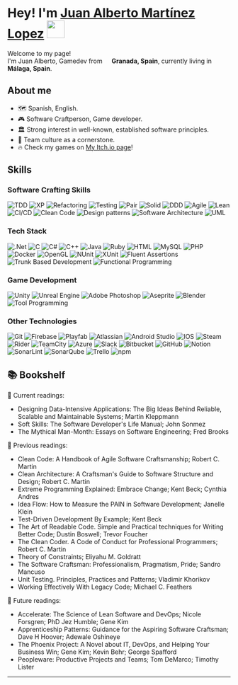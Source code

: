 # Hey! I'm [Juan Alberto Martínez Lopez](https://www.linkedin.com/in/juan-albert/)  <img src="https://emojis.slackmojis.com/emojis/images/1643514588/5906/this-is-fine-fire.gif" width="40"/>

<p>Welcome to my page! </br> I'm Juan Alberto, Gamedev from <img src="https://cdn-icons-png.flaticon.com/128/323/323365.png" width="13"/> <b>Granada, Spain</b>, currently living in <img src="https://cdn-icons-png.flaticon.com/128/323/323365.png" width="13"/> <b>Málaga, Spain</b>. </p>

## About me

* 🗺 Spanish, English.
* 🎮 Software Craftperson, Game developer.
* 🏛️ Strong interest in well-known, established software principles.
* 🤝 Team culture as a cornerstone.
* 🔥 Check my games on [My Itch.io page](https://whiestar.itch.io/)!

## Skills

### Software Crafting Skills

<p>
<img alt="TDD" src="https://img.shields.io/badge/TDD-FFFFFF?style=flat-square" />
<img alt="XP" src="https://img.shields.io/badge/XP-darkolivegreen?style=flat-square" />
<img alt="Refactoring" src="https://img.shields.io/badge/Refactoring-brown?style=flat-square" />
<img alt="Testing" src="https://img.shields.io/badge/Test_Automation-darkcyan?style=flat-square" />
<img alt="Pair" src="https://img.shields.io/badge/Pair%2FMob_Programming-crimson?style=flat-square" />
<img alt="Solid" src="https://img.shields.io/badge/SOLID-darkblue?style=flat-square" />
<img alt="DDD" src="https://img.shields.io/badge/DDD-blue?style=flat-square" />
<img alt="Agile" src="https://img.shields.io/badge/Agile-blue?style=flat-square" />
<img alt="Lean" src="https://img.shields.io/badge/Lean-blue?style=flat-square" />
<img alt="CI/CD" src="https://img.shields.io/badge/CI/CD-blue?style=flat-square" />
<img alt="Clean Code" src="https://img.shields.io/badge/Clean%20Code-blue?style=flat-square" />
<img alt="Design patterns" src="https://img.shields.io/badge/Design%20patterns-blue?style=flat-square" />
<img alt="Software Architecture" src="https://img.shields.io/badge/Software%20Architecture-blue?style=flat-square" />
<img alt="UML" src="https://img.shields.io/badge/UML-blue?style=flat-square" />
</p>

### Tech Stack

<p>
<img alt=".Net" src="https://img.shields.io/badge/.NET-5C2D91?style=flat-square&logo=.net&logoColor=white" />
<img alt="C" src="https://img.shields.io/badge/c-%2300599C.svg?style=flat-square&logo=c&logoColor=white" />
<img alt="C#" src="https://img.shields.io/badge/c%23-%23239120.svg?style=flat-square&logo=csharp&logoColor=white" />
<img alt="C++" src="https://img.shields.io/badge/c++-%2300599C.svg?style=flat-square&logo=c%2B%2B&logoColor=white" />
<img alt="Java" src="https://img.shields.io/badge/java-%23ED8B00.svg?style=flat-square&logo=openjdk&logoColor=white" />
<img alt="Ruby" src="https://img.shields.io/badge/ruby-%23CC342D.svg?style=flat-square&logo=ruby&logoColor=white" />
<img alt="HTML" src="https://img.shields.io/badge/html5-%23E34F26.svg?style=flat-square&logo=html5&logoColor=white" />
<img alt="MySQL" src="https://img.shields.io/badge/mysql-4479A1.svg?style=flat-square&logo=mysql&logoColor=white" />
<img alt="PHP" src="https://img.shields.io/badge/php-%23777BB4.svg?style=flat-square&logo=php&logoColor=white" />
<img alt="Docker" src="https://img.shields.io/badge/-Docker-46a2f1?style=flat-square&logo=docker&logoColor=white" />
<img alt="OpenGL" src="https://img.shields.io/badge/OpenGL-%23FFFFFF.svg?style=flat-square&logo=opengl" />
<img alt="NUnit" src="https://img.shields.io/badge/NUnit-blue?style=flat-square" />
<img alt="XUnit" src="https://img.shields.io/badge/XUnit-blue?style=flat-square" />
<img alt="Fluent Assertions" src="https://img.shields.io/badge/Fluent%20Assertions-blue?style=flat-square" />
<img alt="Trunk Based Development" src="https://img.shields.io/badge/Trunk%20Based%20Development-blue?style=flat-square" />
<img alt="Functional Programming" src="https://img.shields.io/badge/Functional%20Programming-blue?style=flat-square" />
</p>

### Game Development

<p>
<img alt="Unity" src="https://img.shields.io/badge/unity-%23000000.svg?style=flat-square&logo=unity&logoColor=white" />
<img alt="Unreal Engine" src="https://img.shields.io/badge/unrealengine-%23313131.svg?style=flat-square&logo=unrealengine&logoColor=white" />
<img alt="Adobe Photoshop" src="https://img.shields.io/badge/adobe%20photoshop-%2331A8FF.svg?style=flat-square&logo=adobe%20photoshop&logoColor=white" />
<img alt="Aseprite" src="https://img.shields.io/badge/Aseprite-FFFFFF?style=flat-square&logo=Aseprite&logoColor=#7D929E" />
<img alt="Blender" src="https://img.shields.io/badge/blender-%23F5792A.svg?style=flat-square&logo=blender&logoColor=white" />
<img alt="Tool Programming" src="https://img.shields.io/badge/Tool%2FProgramming-blue?style=flat-square" />
</p>

### Other Technologies

<p>
<img alt="Git" src="https://img.shields.io/badge/git-%23F05033.svg?style=flat-square&logo=git&logoColor=white" />
<img alt="Firebase" src="https://img.shields.io/badge/firebase-a08021?style=flat-square&logo=firebase&logoColor=ffcd34" />
<img alt="Playfab" src="https://img.shields.io/badge/Playfab-blue?style=flat-square" />
<img alt="Atlassian" src="https://img.shields.io/badge/Atlassian-blue?style=flat-square" />
<img alt="Android Studio" src="https://img.shields.io/badge/android%20studio-346ac1?style=flat-square&logo=android%20studio&logoColor=white" />
<img alt="IOS" src="https://img.shields.io/badge/iOS-000000?style=flat-square&logo=ios&logoColor=white" />
<img alt="Steam" src="https://img.shields.io/badge/steam-%23000000.svg?style=flat-square&logo=steam&logoColor=white" />
<img alt="Rider" src="https://img.shields.io/badge/Rider-000000.svg?style=flat-square&logo=Rider&logoColor=white&color=black&labelColor=crimson" />
<img alt="TeamCity" src="https://img.shields.io/badge/teamcity-000000.svg?style=flat-square&logo=teamcity&logoColor=white" />
<img alt="Azure" src="https://img.shields.io/badge/azure-%230072C6.svg?style=flat-square&logo=microsoftazure&logoColor=white" />
<img alt="Slack" src="https://img.shields.io/badge/Slack-4A154B?style=flat-square&logo=slack&logoColor=white" />
<img alt="Bitbucket" src="https://img.shields.io/badge/bitbucket-%230047B3.svg?style=flat-square&logo=bitbucket&logoColor=white" />
<img alt="GitHub" src="https://img.shields.io/badge/github-%23121011.svg?style=flat-square&logo=github&logoColor=white" />
<img alt="Notion" src="https://img.shields.io/badge/Notion-%23000000.svg?style=flat-square&logo=notion&logoColor=white" />
<img alt="SonarLint" src="https://img.shields.io/badge/SonarLint-CB2029?style=flat-square&logo=SONARLINT&logoColor=white" />
<img alt="SonarQube" src="https://img.shields.io/badge/SonarQube-black?style=flat-square&logo=sonarqube&logoColor=4E9BCD" />
<img alt="Trello" src="https://img.shields.io/badge/Trello-%23026AA7.svg?style=flat-square&logo=Trello&logoColor=white" />
<img alt="npm" src="https://img.shields.io/badge/-NPM-CB3837?style=flat-square&logo=npm&logoColor=white" />
</p>

## 📚 Bookshelf

📖 Current readings:

* Designing Data-Intensive Applications: The Big Ideas Behind Reliable, Scalable and Maintainable Systems; Martin Kleppmann
* Soft Skills: The Software Developer's Life Manual; John Sonmez
* The Mythical Man-Month: Essays on Software Engineering; Fred Brooks

📕 Previous readings:

* Clean Code: A Handbook of Agile Software Craftsmanship; Robert C. Martin
* Clean Architecture: A Craftsman's Guide to Software Structure and Design; Robert C. Martin
* Extreme Programming Explained: Embrace Change; Kent Beck; Cynthia Andres
* Idea Flow: How to Measure the PAIN in Software Development; Janelle Klein
* Test-Driven Development By Example; Kent Beck
* The Art of Readable Code. Simple and Practical techniques for Writing Better Code; Dustin Boswell; Trevor Foucher
* The Clean Coder. A Code of Conduct for Professional Programmers; Robert C. Martin
* Theory of Constraints; Eliyahu M. Goldratt
* The Software Craftsman: Professionalism, Pragmatism, Pride; Sandro Mancuso
* Unit Testing. Principles, Practices and Patterns; Vladimir Khorikov
* Working Effectively With Legacy Code; Michael C. Feathers

🔮 Future readings:

* Accelerate: The Science of Lean Software and DevOps; Nicole Forsgren; PhD Jez Humble; Gene Kim
* Apprenticeship Patterns: Guidance for the Aspiring Software Craftsman; Dave H Hoover; Adewale Oshineye
* The Phoenix Project: A Novel about IT, DevOps, and Helping Your Business Win; Gene Kim; Kevin Behr; George Spafford
* Peopleware: Productive Projects and Teams; Tom DeMarco; Timothy Lister

---
